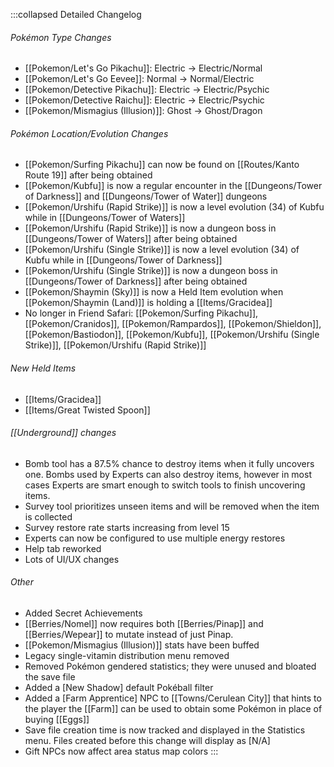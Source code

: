 :::collapsed Detailed Changelog
###### Pokémon Type Changes
- [[Pokemon/Let's Go Pikachu]]: Electric → Electric/Normal
- [[Pokemon/Let's Go Eevee]]: Normal → Normal/Electric
- [[Pokemon/Detective Pikachu]]: Electric → Electric/Psychic
- [[Pokemon/Detective Raichu]]: Electric → Electric/Psychic
- [[Pokemon/Mismagius (Illusion)]]: Ghost → Ghost/Dragon

###### Pokémon Location/Evolution Changes
- [[Pokemon/Surfing Pikachu]] can now be found on [[Routes/Kanto Route 19]] after being obtained
- [[Pokemon/Kubfu]] is now a regular encounter in the [[Dungeons/Tower of Darkness]] and [[Dungeons/Tower of Water]] dungeons
- [[Pokemon/Urshifu (Rapid Strike)]] is now a level evolution (34) of Kubfu while in [[Dungeons/Tower of Waters]]
- [[Pokemon/Urshifu (Rapid Strike)]] is now a dungeon boss in [[Dungeons/Tower of Waters]] after being obtained
- [[Pokemon/Urshifu (Single Strike)]] is now a level evolution (34) of Kubfu while in [[Dungeons/Tower of Darkness]]
- [[Pokemon/Urshifu (Single Strike)]] is now a dungeon boss in [[Dungeons/Tower of Darkness]] after being obtained
- [[Pokemon/Shaymin (Sky)]] is now a Held Item evolution when [[Pokemon/Shaymin (Land)]] is holding a [[Items/Gracidea]]
- No longer in Friend Safari: [[Pokemon/Surfing Pikachu]], [[Pokemon/Cranidos]], [[Pokemon/Rampardos]], [[Pokemon/Shieldon]], [[Pokemon/Bastiodon]], [[Pokemon/Kubfu]], [[Pokemon/Urshifu (Single Strike)]], [[Pokemon/Urshifu (Rapid Strike)]]

###### New Held Items
- [[Items/Gracidea]]
- [[Items/Great Twisted Spoon]]

###### [[Underground]] changes
- Bomb tool has a 87.5% chance to destroy items when it fully uncovers one. Bombs used by Experts can also destroy items, however in most cases Experts are smart enough to switch tools to finish uncovering items.
- Survey tool prioritizes unseen items and will be removed when the item is collected
- Survey restore rate starts increasing from level 15
- Experts can now be configured to use multiple energy restores
- Help tab reworked
- Lots of UI/UX changes

###### Other
- Added Secret Achievements
- [[Berries/Nomel]] now requires both [[Berries/Pinap]] and [[Berries/Wepear]] to mutate instead of just Pinap.
- [[Pokemon/Mismagius (Illusion)]] stats have been buffed
- Legacy single-vitamin distribution menu removed
- Removed Pokémon gendered statistics; they were unused and bloated the save file
- Added a [New Shadow] default Pokéball filter
- Added a [Farm Apprentice] NPC to [[Towns/Cerulean City]] that hints to the player the [[Farm]] can be used to obtain some Pokémon in place of buying [[Eggs]]
- Save file creation time is now tracked and displayed in the Statistics menu. Files created before this change will display as [N/A]
- Gift NPCs now affect area status map colors
:::